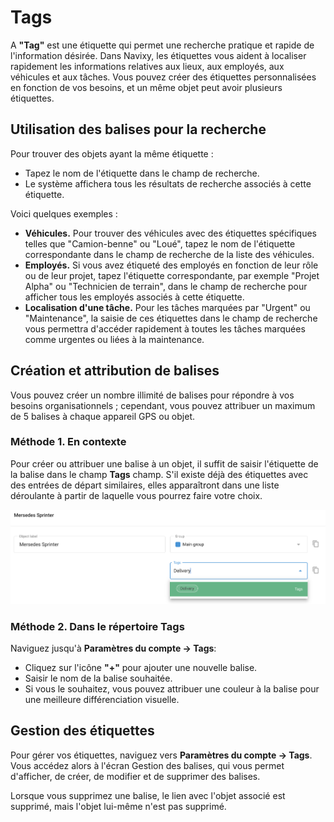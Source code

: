 # Tags

A **"Tag"** est une étiquette qui permet une recherche pratique et rapide de l'information désirée. Dans Navixy, les étiquettes vous aident à localiser rapidement les informations relatives aux lieux, aux employés, aux véhicules et aux tâches. Vous pouvez créer des étiquettes personnalisées en fonction de vos besoins, et un même objet peut avoir plusieurs étiquettes.

## Utilisation des balises pour la recherche

Pour trouver des objets ayant la même étiquette :

* Tapez le nom de l'étiquette dans le champ de recherche.
* Le système affichera tous les résultats de recherche associés à cette étiquette.

Voici quelques exemples :

* **Véhicules.** Pour trouver des véhicules avec des étiquettes spécifiques telles que "Camion-benne" ou "Loué", tapez le nom de l'étiquette correspondante dans le champ de recherche de la liste des véhicules.
* **Employés.** Si vous avez étiqueté des employés en fonction de leur rôle ou de leur projet, tapez l'étiquette correspondante, par exemple "Projet Alpha" ou "Technicien de terrain", dans le champ de recherche pour afficher tous les employés associés à cette étiquette.
* **Localisation d'une tâche.** Pour les tâches marquées par "Urgent" ou "Maintenance", la saisie de ces étiquettes dans le champ de recherche vous permettra d'accéder rapidement à toutes les tâches marquées comme urgentes ou liées à la maintenance.

## Création et attribution de balises

Vous pouvez créer un nombre illimité de balises pour répondre à vos besoins organisationnels ; cependant, vous pouvez attribuer un maximum de 5 balises à chaque appareil GPS ou objet.

### Méthode 1. En contexte

Pour créer ou attribuer une balise à un objet, il suffit de saisir l'étiquette de la balise dans le champ **Tags** champ. S'il existe déjà des étiquettes avec des entrées de départ similaires, elles apparaîtront dans une liste déroulante à partir de laquelle vous pourrez faire votre choix.

![image-20240718-170948.png](../../guide-de-litilizateur/compte/attachments/image-20240718-170948.png)

### Méthode 2. Dans le répertoire Tags

Naviguez jusqu'à **Paramètres du compte → Tags**:

* Cliquez sur l'icône **"+"** pour ajouter une nouvelle balise.
* Saisir le nom de la balise souhaitée.
* Si vous le souhaitez, vous pouvez attribuer une couleur à la balise pour une meilleure différenciation visuelle.

## Gestion des étiquettes

Pour gérer vos étiquettes, naviguez vers **Paramètres du compte → Tags**. Vous accédez alors à l'écran Gestion des balises, qui vous permet d'afficher, de créer, de modifier et de supprimer des balises.

Lorsque vous supprimez une balise, le lien avec l'objet associé est supprimé, mais l'objet lui-même n'est pas supprimé.

